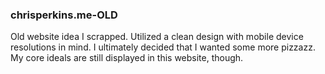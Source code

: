 ### chrisperkins.me-OLD

Old website idea I scrapped. Utilized a clean design with mobile device resolutions in mind.
I ultimately decided that I wanted some more pizzazz. My core ideals are still displayed in this website, though.
